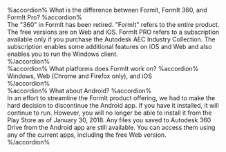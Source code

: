 %accordion% What is the difference between Formit, FormIt 360, and FormIt Pro? %accordion%  
The "360" in FormIt has been retired.  "FormIt" refers to the entire product. The free versions are on Web and iOS. FormIt PRO refers to a subscription available only if you purchase the Autodesk AEC Industry Collection. The subscription enables some additional features on iOS and Web and also enables you to run the Windows client.  
%/accordion%  
%accordion% What platforms does FormIt work on? %accordion%  
Windows, Web \(Chrome and Firefox only\), and iOS  
%/accordion%  
%accordion% What about Android? %accordion%  
In an effort to streamline the FormIt product offering, we had to make the hard decision to discontinue the Android app. If you have it installed, it will continue to run. However, you will no longer be able to install it from the Play Store as of January 30, 2018. Any files you saved to Autodesk 360 Drive from the Android app are still available. You can access them using any of the current apps, including the free Web version.  
%/accordion%  



